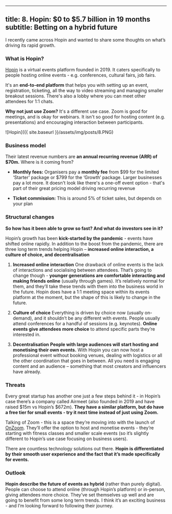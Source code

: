 
---
title: 8. Hopin: $0 to $5.7 billion in 19 months
subtitle: Betting on a hybrid future
---

I recently came across Hopin and wanted to share some thoughts on what’s driving its rapid growth.

### What is Hopin?
[Hopin](https://hopin.com/) is a virtual events platform founded in 2019. It caters specifically to people hosting online events - e.g. conferences, cultural fairs, job fairs.

It's an __end-to-end platform__ that helps you with setting up an event, registration, ticketing, all the way to video streaming and managing smaller breakout sessions. There's also a lobby where you can meet other attendees for 1:1 chats.

__Why not just use Zoom?__ It's a different use case. Zoom is good for meetings, and is okay for webinars. It isn't so good for hosting content (e.g. presentations) and encouraging interaction between participants.

![Hopin]({{ site.baseurl }}/assets/img/posts/8.PNG)

### Business model
Their latest revenue numbers are __an annual recurring revenue (ARR) of $70m.__ Where is it coming from?

* __Monthly fees:__ Organisers pay a __monthly fee__ from $99 for the limited ‘Starter’ package or $799 for the ‘Growth’ package. Larger businesses pay a lot more. It doesn't look like there's a one-off event option - that's part of their great pricing model driving recurring revenue

* __Ticket commission:__ This is around 5% of ticket sales, but depends on your plan

### Structural changes
__So how has it been able to grow so fast? And what do investors see in it?__

Hopin’s growth has been __kick-started by the pandemic__ - events have shifted online rapidly. In addition to the boost from the pandemic, there are three long term trends helping Hopin – __increased online interaction, a culture of choice, and decentralisation__

1. __Increased online interaction__
One drawback of online events is the lack of interactions and socialising between attendees. That’s going to change though - __younger generations are comfortable interacting and making friends online__ (usually through games). It’s relatively normal for them, and they’ll take these trends with them into the business world in the future. Hopin does have a 1:1 meeting space within its events platform at the moment, but the shape of this is likely to change in the future.

2. __Culture of choice__
Everything is driven by choice now (usually on-demand), and it shouldn’t be any different with events. People usually attend conferences for a handful of sessions (e.g. keynotes). __Online events give attendees more choice__ to attend specific parts they’re interested in.

3. __Decentralisation__
__People with large audiences will start hosting and monetising their own events.__ With Hopin you can now host a professional event without booking venues, dealing with logistics or all the other coordination that goes in between. All you need is engaging content and an audience – something that most creators and influencers have already.

### Threats
Every great startup has another one just a few steps behind it - in Hopin’s case there’s a company called Airmeet (also founded in 2019 and have raised $15m vs Hopin’s $672m). __They have a similar platform, but do have a free tier for small events - try it next time instead of just using Zoom.__

Talking of Zoom - this is a space they’re moving into with the launch of [OnZoom](https://blog.zoom.us/introducing-onzoom-a-marketplace-for-immersive-experiences/). They’ll offer the option to host and monetise events - they’re starting with fitness classes and smaller scale events (so it’s slightly different to Hopin’s use case focusing on business users).

There are countless technology solutions out there. __Hopin is differentiated by their smooth user experience and the fact that it’s made specifically for events.__

### Outlook
__Hopin describe the future of events as hybrid__ (rather than purely digital). People can choose to attend online (through Hopin’s platform) or in-person, giving attendees more choice. They’ve set themselves up well and are going to benefit from some long term trends. I think it’s an exciting business - and I’m looking forward to following their journey.
